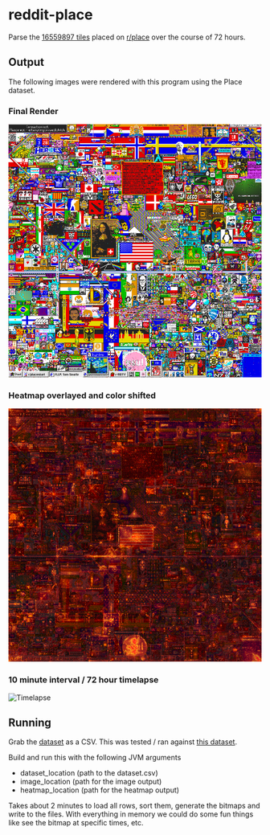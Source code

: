 # reddit-place
Parse the [16559897 tiles](https://www.reddit.com/r/redditdata/comments/6640ru/place_datasets_april_fools_2017/) placed on [r/place](https://reddit.com/r/place) over the course of 72 hours.

## Output
The following images were rendered with this program using the Place dataset.


### Final Render
![Final Render](render/place.bmp)

### Heatmap overlayed and color shifted
![Final Render w/ heatmap](render/place_render.bmp)

### 10 minute interval / 72 hour timelapse
![Timelapse](render/timelapse.gif)

## Running
Grab the [dataset](https://www.reddit.com/r/redditdata/comments/6640ru/place_datasets_april_fools_2017/) as a CSV. This was tested / ran against [this dataset](http://skeeto.s3.amazonaws.com/share/tile_placements_sorted.csv.xz).

Build and run this with the following JVM arguments
- dataset_location (path to the dataset.csv)
- image_location (path for the image output)
- heatmap_location (path for the heatmap output)

Takes about 2 minutes to load all rows, sort them, generate the bitmaps and write to the files. With everything in memory we could do some fun things like see the bitmap at specific times, etc. 